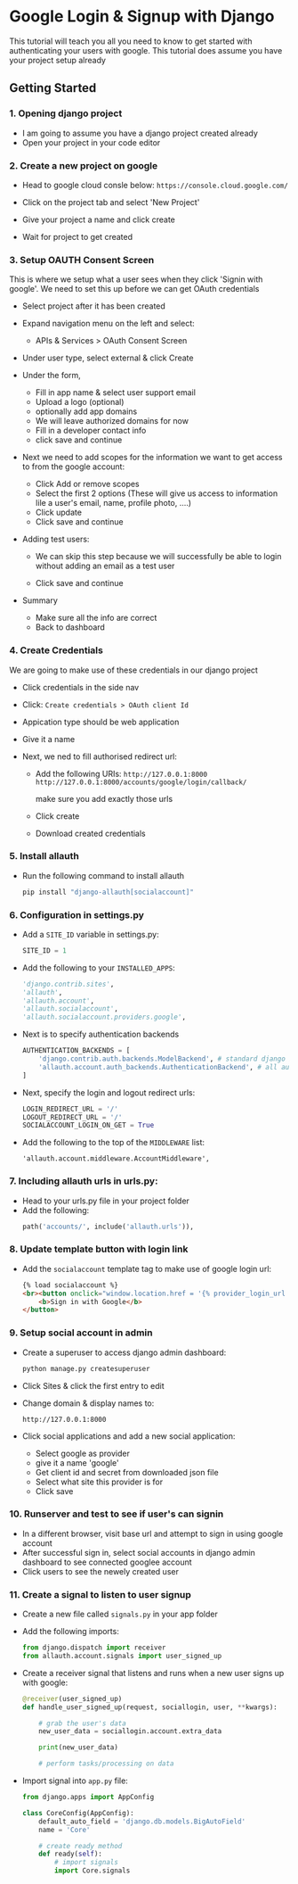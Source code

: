 # Google Login & Signup with Django

This tutorial will teach you all you need to know to get started with authenticating your users with google. This tutorial does assume you have your project setup already

## Getting Started

### 1. Opening django project

- I am going to assume you have a django project created already
- Open your project in your code editor

### 2. Create a new project on google
- Head to google cloud consle below:
    ```https://console.cloud.google.com/```

- Click on the project tab and select 'New Project'

- Give your project a name and click create

- Wait for project to get created

### 3. Setup OAUTH Consent Screen

This is where we setup what a user sees when they click 'Signin with google'. We need to set this up before we can get OAuth credentials

- Select project after it has been created

- Expand navigation menu on the left and select:
    - APIs & Services > OAuth Consent Screen

- Under user type, select external & click Create

- Under the form, 
    - Fill in app name & select user support email
    - Upload a logo (optional)
    - optionally add app domains 
    - We will leave authorized domains for now
    - Fill in a developer contact info
    - click save and continue

- Next we need to add scopes for the information we want to get access to from the google account:
    - Click Add or remove scopes
    - Select the first 2 options (These will give us access to information lile a user's email, name, profile photo, ....)
    - Click update
    - Click save and continue

- Adding test users:
    - We can skip this step because we will successfully be able to login without adding an email as a test user 

    - Click save and continue

- Summary
    - Make sure all the info are correct
    - Back to dashboard

### 4. Create Credentials
We are going to make use of these credentials in our django project 

- Click credentials in the side nav

- Click:
    ```Create credentials > OAuth client Id```

- Appication type should be web application

- Give it a name

- Next, we ned to fill authorised redirect url:
    - Add the following URIs:
        ```http://127.0.0.1:8000```
        ```http://127.0.0.1:8000/accounts/google/login/callback/```

        make sure you add exactly those urls

    - Click create
    - Download created credentials

### 5. Install allauth

- Run the following command to install allauth
    ```bash
    pip install "django-allauth[socialaccount]"
    ```

### 6. Configuration in settings.py
- Add a ```SITE_ID``` variable in settings.py:
    ```python
    SITE_ID = 1
    ```
- Add the following to your ```INSTALLED_APPS```:
    ```python
    'django.contrib.sites',
    'allauth',
    'allauth.account',
    'allauth.socialaccount',
    'allauth.socialaccount.providers.google',
    ```

- Next is to specify authentication backends
    ```python
    AUTHENTICATION_BACKENDS = [
        'django.contrib.auth.backends.ModelBackend', # standard django backend
        'allauth.account.auth_backends.AuthenticationBackend', # all auth backend
    ]
    ```

- Next, specify the login and logout redirect urls:
     ```python
    LOGIN_REDIRECT_URL = '/'
    LOGOUT_REDIRECT_URL = '/'
    SOCIALACCOUNT_LOGIN_ON_GET = True
    ```

- Add the following to the top of the ```MIDDLEWARE``` list:
    ```
    'allauth.account.middleware.AccountMiddleware',
    ```

### 7. Including allauth urls in urls.py:

- Head to your urls.py file in your project folder
- Add the following:
    ```python
    path('accounts/', include('allauth.urls')),
    ```

### 8. Update template button with login link
- Add the ```socialaccount``` template tag to make use of google login url:
    ```html
    {% load socialaccount %}
    <br><button onclick="window.location.href = '{% provider_login_url 'google' %}' " type="button" class="login-with-google-btn" >
        <b>Sign in with Google</b>
    </button>
    ```

### 9. Setup social account in admin

- Create a superuser to access django admin dashboard:
    ```bash
    python manage.py createsuperuser
    ```

- Click Sites & click the first entry to edit

- Change domain & display names to:
    ```url
    http://127.0.0.1:8000
    ```

- Click social applications and add a new social application:
    - Select google as provider
    - give it a name 'google'
    - Get client id and secret from downloaded json file
    - Select what site this provider is for 
    - Click save

### 10. Runserver and test to see if user's can signin

- In a different browser, visit base url and attempt to sign in using google account
- After successful sign in, select social accounts in django admin dashboard to see connected googlee account
- Click users to see the newely created user

### 11. Create a signal to listen to user signup

- Create a new file called ```signals.py``` in your app folder
- Add the following imports:
    ```python
    from django.dispatch import receiver
    from allauth.account.signals import user_signed_up
    ```
- Create a receiver signal that listens and runs when a new user signs up with google:
    ```python
    @receiver(user_signed_up)
    def handle_user_signed_up(request, sociallogin, user, **kwargs):

        # grab the user's data
        new_user_data = sociallogin.account.extra_data

        print(new_user_data)

        # perform tasks/processing on data

    ```

- Import signal into ```app.py``` file:
    ```python
    from django.apps import AppConfig

    class CoreConfig(AppConfig):
        default_auto_field = 'django.db.models.BigAutoField'
        name = 'Core'

        # create ready method
        def ready(self):
            # import signals
            import Core.signals
    ```

